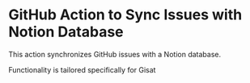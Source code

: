 # GitHub Action to Sync Issues with Notion Database

This action synchronizes GitHub issues with a Notion database.

Functionality is tailored specifically for Gisat